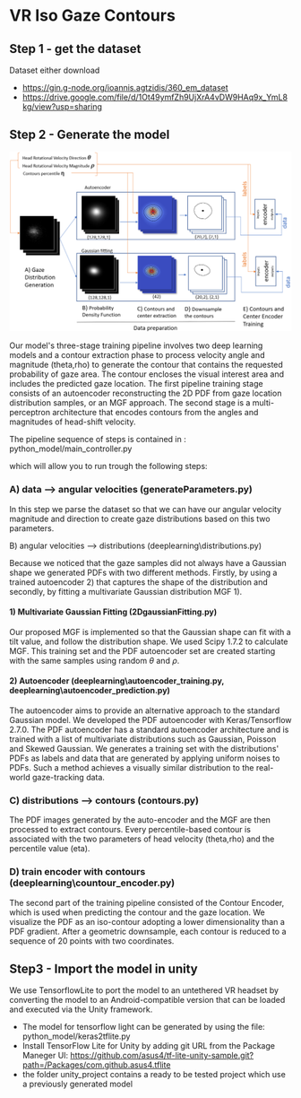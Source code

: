 # VR Iso Gaze Contours

## Step 1 - get the dataset
Dataset either download 
- https://gin.g-node.org/ioannis.agtzidis/360_em_dataset
- https://drive.google.com/file/d/1Ot49ymfZh9UjXrA4vDW9HAq9x_YmL8kg/view?usp=sharing

## Step 2 - Generate the model 

<p align="center">
  <img src="media/pipeline.PNG">
</p>

Our model's three-stage training pipeline involves two deep learning models and a contour extraction phase to process velocity angle and magnitude (theta,rho) to generate the contour that contains the requested probability of gaze area. The contour encloses the visual interest area and includes the predicted gaze location. The first pipeline training stage consists of an autoencoder reconstructing the 2D PDF from gaze location distribution samples, or an MGF approach. The second stage is a multi-perceptron architecture that encodes contours from the angles and magnitudes of head-shift velocity.

The pipeline sequence of steps is contained in : python_model/main_controller.py 

which will allow you to run trough the following steps:

### A) data --> angular velocities (generateParameters.py) 

In this step we parse the dataset so that we can have our angular velocity magnitude and direction to create gaze distributions based on this two parameters. 

B) angular velocities --> distributions (deeplearning\\distributions.py)

Because we noticed that the gaze samples did not always have a Gaussian shape we generated PDFs with two different methods. Firstly, by using a trained autoencoder 2) that captures the shape of the distribution and secondly, by fitting a multivariate Gaussian distribution MGF 1).

#### 1) Multivariate Gaussian Fitting (2DgaussianFitting.py)

Our proposed MGF is implemented so that the Gaussian shape can fit with a tilt value, and follow the distribution shape. We used Scipy 1.7.2 to calculate MGF. This training set and the PDF autoencoder set are created starting with the same samples using random $\theta$  and $\rho$.

#### 2) Autoencoder (deeplearning\\autoencoder_training.py, deeplearning\\autoencoder_prediction.py)

The autoencoder aims to provide an alternative approach to the standard Gaussian model. We developed the PDF autoencoder with Keras/Tensorflow 2.7.0. The PDF autoencoder has a standard autoencoder architecture and is trained with a list of multivariate distributions such as Gaussian, Poisson and Skewed Gaussian. We generates a training set with the distributions' PDFs as labels and data that are generated by applying uniform noises to PDFs. Such a method achieves a visually similar distribution to the real-world gaze-tracking data.

### C) distributions --> contours (contours.py)

The PDF images generated by the auto-encoder and the MGF are then processed to extract contours. Every percentile-based contour is associated with the two parameters of head velocity (theta,rho) and the percentile value (eta). 

### D) train encoder with contours  (deeplearning\\countour_encoder.py)

The second part of the training pipeline consisted of the Contour Encoder, which is used when predicting the contour and the gaze location. We visualize the PDF as an iso-contour adopting a lower dimensionality than a PDF gradient. After a geometric downsample, each contour is reduced to a sequence of 20 points with two coordinates.

## Step3 - Import the model in unity 
We use TensorflowLite to port the model to an untethered VR headset by converting the model to an Android-compatible version that can be loaded and executed via the Unity framework.
- The model for tensorflow light can be generated by using the file: python_model/keras2tflite.py
- Install TensorFlow Lite for Unity by adding git URL from the Package Maneger UI: https://github.com/asus4/tf-lite-unity-sample.git?path=/Packages/com.github.asus4.tflite
- the folder unity_project contains a ready to be tested project which use a previously generated model 
